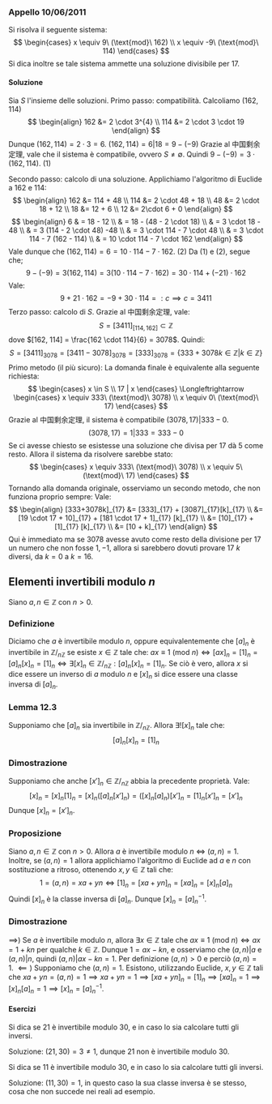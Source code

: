### Appello 10/06/2011
Si risolva il seguente sistema:
$$
\begin{cases}
x \equiv 9\ (\text{mod}\ 162) \\
x \equiv -9\ (\text{mod}\ 114)
\end{cases}
$$
Si dica inoltre se tale sistema ammette una soluzione divisibile per $17$.
#### Soluzione
Sia $S$ l'insieme delle soluzioni.
Primo passo: compatibilità.
Calcoliamo $(162, 114)$
$$
\begin{align} 
162 &= 2 \cdot 3^{4} \\
114 &= 2 \cdot 3 \cdot 19
\end{align}
$$
Dunque $(162,114) = 2 \cdot 3 = 6$.
$(162,114) = 6 | 18 = 9-(-9)$
Grazie al 中国剩余定理, vale che il sistema è compatibile, ovvero $S\neq \emptyset$.
Quindi $9 - (-9)=3 \cdot (162,114)$. (1)

Secondo passo: calcolo di una soluzione.
Applichiamo l'algoritmo di Euclide a $162$ e $114$:
$$
\begin{align}
162 &= 114 + 48 \\
114 &= 2 \cdot 48 + 18 \\
48 &= 2 \cdot 18 + 12 \\
18 &= 12 + 6 \\
12 &= 2\cdot 6 + 0
\end{align}
$$
$$
\begin{align}
6  & = 18 - 12 \\
 & = 18 - (48 - 2 \cdot 18) \\
  & = 3 \cdot 18 - 48 \\
 & = 3 (114 - 2 \cdot 48) -48  \\
  & = 3 \cdot 114 - 7 \cdot 48 \\
  & = 3 \cdot 114 - 7 (162 - 114) \\
  & = 10 \cdot 114 - 7 \cdot 162
\end{align}
$$
Vale dunque che $(162, 114) = 6 = 10 \cdot 114 - 7 \cdot 162$. (2)
Da (1) e (2), segue che;
$$
9-(-9) = 3 (162, 114) = 3(10 \cdot 114 - 7 \cdot 162) = 30 \cdot 114 + (-21) \cdot 162
$$
Vale:
$$
9 + 21 \cdot 162 = -9 + 30 \cdot 114 =: c \implies c = 3411
$$
Terzo passo: calcolo di $S$.
Grazie al 中国剩余定理, vale:
$$
S = [3411]_{[114, 162]} \subset \mathbb{Z}
$$
dove $[162, 114] = \frac{162 \cdot 114}{6} = 3078$.
Quindi:
$$
S = [3411]_{3078} = [3411 - 3078]_{3078} = [333]_{3078} = \{ 333 + 3078k \in \mathbb{Z} | k \in \mathbb{Z} \}
$$
Primo metodo (il più sicuro):
La domanda finale è equivalente alla seguente richiesta:
$$
\begin{cases}
x \in S \\
17 | x
\end{cases}
\Longleftrightarrow
\begin{cases}
x \equiv 333\ (\text{mod}\ 3078) \\
x \equiv 0\ (\text{mod}\ 17)
\end{cases}
$$
Grazie al 中国剩余定理, il sistema è compatibile $(3078, 17)|333 - 0$.
$$
(3078, 17) = 1 | 333 = 333 - 0
$$
Se ci avesse chiesto se esistesse una soluzione che divisa per $17$ dà $5$ come resto.
Allora il sistema da risolvere sarebbe stato:
$$
\begin{cases}
x \equiv 333\ (\text{mod}\ 3078) \\
x \equiv 5\ (\text{mod}\ 17)
\end{cases}
$$
Tornando alla domanda originale, osserviamo un secondo metodo, che non funziona proprio sempre:
Vale:
$$
\begin{align}
[333+3078k]_{17} &= [333]_{17} + [3087]_{17}[k]_{17} \\
 &= [19 \cdot 17  + 10]_{17} + [181 \cdot 17 + 1]_{17} [k]_{17} \\
 &= [10]_{17} + [1]_{17} [k]_{17} \\
 &= [10 + k]_{17}
\end{align}
$$
Qui è immediato ma se $3078$ avesse avuto come resto della divisione per $17$ un numero che non fosse $1, -1$, allora si sarebbero dovuti provare 17 $k$ diversi, da $k = 0$ a $k = 16$.

## Elementi invertibili modulo $n$
Siano $a, n \in \mathbb{Z}$ con $n > 0$.
### Definizione
Diciamo che $a$ è invertibile modulo $n$, oppure equivalentemente che $[a]_{n}$ è invertibile in $\mathbb{Z} \big/_{n\mathbb{Z}}$ se esiste $x \in \mathbb{Z}$ tale che:
$ax \equiv 1\ (\text{mod}\ n) \Longleftrightarrow [ax]_{n} = [1]_{n} = [a]_{n}[x]_{n} = [1]_{n} \Longleftrightarrow \exists [x]_{n} \in \mathbb{Z} \big/_{n\mathbb{Z}} : [a]_{n}[x]_{n}=[1]_{n}$.
Se ciò è vero, allora $x$ si dice essere un inverso di $a$ modulo $n$ e $[x]_{n}$ si dice essere una classe inversa di $[a]_{n}$.

### Lemma 12.3 
Supponiamo che $[a]_{n}$ sia invertibile in $\mathbb{Z} \big/_{n\mathbb{Z}}$. Allora $\exists![x]_{n}$ tale che:
$$
[a]_{n}[x]_{n} = [1]_{n}
$$
### Dimostrazione
Supponiamo che anche $[x']_{n} \in \mathbb{Z} \big/_{n\mathbb{Z}}$ abbia la precedente proprietà.
Vale:
$$
[x]_{n} = [x]_{n}[1]_{n} = [x]_{n} ([a]_{n} [x']_{n}) = ([x]_{n}[a]_{n}) [x']_{n} = [1]_{n}[x']_{n} = [x']_{n}
$$
Dunque $[x]_{n} = [x']_{n}$.

### Proposizione
Siano $a, n \in \mathbb{Z}$ con $n > 0$. Allora $a$ è invertibile modulo $n$ $\Longleftrightarrow$ $(a,n) = 1$. Inoltre, se $(a,n)=1$ allora applichiamo l'algoritmo di Euclide ad $a$ e $n$ con sostituzione a ritroso, ottenendo $x,y \in \mathbb{Z}$ tali che:
$$
1 = (a, n) = xa + yn
\Longleftrightarrow [1]_{n} = [xa + yn]_{n} = [xa]_{n} = [x]_{n}[a]_{n}
$$
Quindi $[x]_{n}$ è la classe inversa di $[a]_{n}$. Dunque $[x]_{n} = [a]_{n}^{-1}$.
### Dimostrazione
$\implies$)
Se $a$ è invertibile modulo $n$, allora $\exists x \in \mathbb{Z}$ tale che $ax \equiv 1\ (\text{mod}\ n) \Longleftrightarrow ax =1 +kn$ per qualche $k \in \mathbb{Z}$.
Dunque $1 = ax - kn$, e osserviamo che $(a,n)|a$ e $(a,n)|n$, quindi $(a,n)| ax - kn = 1$. Per definizione $(a,n) > 0$ e perciò $(a,n) = 1$.
$\impliedby)$
Supponiamo che $(a,n)=1$. Esistono, utilizzando Euclide, $x,y \in \mathbb{Z}$ tali che $xa+yn = (a,n) = 1 \implies xa +yn = 1 \implies [xa + yn]_{n} = [1]_{n} \implies [xa]_{n}=1 \implies [x]_{n}[a]_{n} = 1 \implies [x]_{n} = [a]_{n}^{-1}$.

#### Esercizi
Si dica se $21$ è invertibile modulo $30$, e in caso lo sia calcolare tutti gli inversi.

Soluzione:
$(21, 30) = 3 \neq 1$, dunque $21$ non è invertibile modulo $30$.

Si dica se $11$ è invertibile modulo $30$, e in caso lo sia calcolare tutti gli inversi.

Soluzione:
$(11, 30) = 1$, in questo caso la sua classe inversa è se stesso, cosa che non succede nei reali ad esempio.